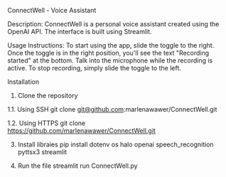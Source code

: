 ConnectWell - Voice Assistant

Description: ConnectWell is a personal voice assistant created using the OpenAI API. The interface is built using Streamlit.

Usage Instructions:
To start using the app, slide the toggle to the right. Once the toggle is in the right position, you'll see the text "Recording started" at the bottom. Talk into the microphone while the recording is active.
To stop recording, simply slide the toggle to the left.

Installation
1. Clone the repository
   
1.1. Using SSH
git clone git@github.com:marlenawawer/ConnectWell.git

1.2. Using HTTPS
git clone https://github.com/marlenawawer/ConnectWell.git

3. Install libraies
pip install dotenv os halo openai speech_recognition pyttsx3 streamlit

4. Run the file
streamlit run ConnectWell.py
